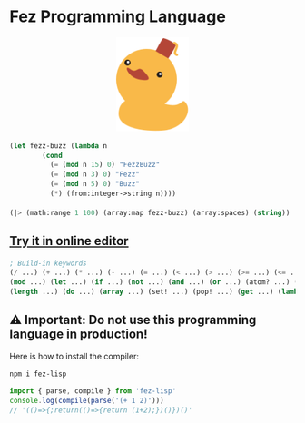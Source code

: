 # Fez Programming Language

<p align="center">
<img width="128" src="./logo.svg"/>
</p>

```lisp
(let fezz-buzz (lambda n
        (cond
          (= (mod n 15) 0) "FezzBuzz"
          (= (mod n 3) 0) "Fezz"
          (= (mod n 5) 0) "Buzz"
          (*) (from:integer->string n))))

(|> (math:range 1 100) (array:map fezz-buzz) (array:spaces) (string))
```

## [Try it in online editor](https://at-290690.github.io/fez/)

```lisp
; Build-in keywords
(/ ...) (+ ...) (* ...) (- ...) (= ...) (< ...) (> ...) (>= ...) (<= ...) (& ...) (~ ...) (| ...) (^ ...) (<< ...) (>> ...)
(mod ...) (let ...) (if ...) (not ...) (and ...) (or ...) (atom? ...) (lambda? ...)
(length ...) (do ...) (array ...) (set! ...) (pop! ...) (get ...) (lambda ...) (apply ...) (throw ...)
```

## ⚠️ Important: Do not use this programming language in production!

Here is how to install the compiler:

```
npm i fez-lisp
```

```js
import { parse, compile } from 'fez-lisp'
console.log(compile(parse('(+ 1 2)')))
// '(()=>{;return(()=>{return (1+2);})()})()'
```
